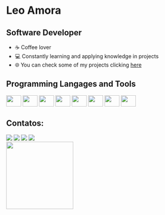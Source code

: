 # Leo Amora

## Software Developer

- ☕ Coffee lover
- 💻 Constantly learning and applying knowledge in projects
- 🌐 You can check some of my projects clicking <a href="https://github.com/leoamora94?tab=repositories">here</a>


## Programming Langages and Tools
<div>
    <img src="https://cdn.jsdelivr.net/gh/devicons/devicon/icons/python/python-original.svg" height="30" width="40"/>
    <img src="https://cdn.jsdelivr.net/gh/devicons/devicon/icons/git/git-original.svg" height="30" width="40"/>
    <img src="https://cdn.jsdelivr.net/gh/devicons/devicon/icons/flask/flask-original.svg" height="30" width="40"/>
    <img src="https://cdn.jsdelivr.net/gh/devicons/devicon/icons/c/c-original.svg" height="30" width="40" />
    <img src="https://cdn.jsdelivr.net/gh/devicons/devicon/icons/sqlite/sqlite-original.svg" height="30" width="40" />
    <img src="https://cdn.jsdelivr.net/gh/devicons/devicon/icons/html5/html5-original.svg" height="30" width="40" />
    <img src="https://cdn.jsdelivr.net/gh/devicons/devicon/icons/javascript/javascript-original.svg" height="30" width="40" />
    <img src="https://cdn.jsdelivr.net/gh/devicons/devicon/icons/css3/css3-original.svg" height="30" width="40" />    
</div>

## Contatos:

<div>
    <a href="https://www.youtube.com/@leoamora" target="_blank"><img loading="lazy" src="https://img.shields.io/badge/YouTube-FF0000?style=for-the-badge&logo=youtube&logoColor=white" target="_blank"></a>
    <a href="https://instagram.com/oleoamora" target="_blank"><img loading="lazy" src="https://img.shields.io/badge/-Instagram-%23E4405F?style=for-the-badge&logo=instagram&logoColor=white" target="_blank"></a>
    <a href = "mailto:leoamora94@gmail.com"><img loading="lazy" src="https://img.shields.io/badge/Gmail-D14836?style=for-the-badge&logo=gmail&logoColor=white" target="_blank"></a>
    <a href="https://www.linkedin.com/in/leoamora/" target="_blank"><img loading="lazy" src="https://img.shields.io/badge/-LinkedIn-%230077B5?style=for-the-badge&logo=linkedin&logoColor=white" target="_blank"></a>   
</div>

<div>
    <a href="https://github.com/leoamora94">
        <img loading="lazy" height="180em" src="https://github-readme-stats.vercel.app/api/top-langs/?username=leoamora94&layout=compact&langs_count=7&theme=dracula"/>
    </a>
</div>

<!---
leoamora94/leoamora94 is a ✨ special ✨ repository because its `README.md` (this file) appears on your GitHub profile.
You can click the Preview link to take a look at your changes.
--->
